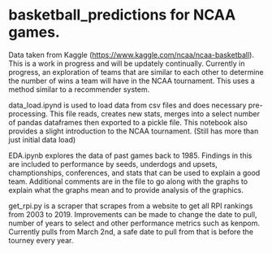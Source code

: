# basketball_predictions for NCAA games. 

Data taken from Kaggle (https://www.kaggle.com/ncaa/ncaa-basketball).
This is a work in progress and will be updately continually. Currently in progress, an exploration of teams that are similar to each other to determine the number of wins a team will have in the NCAA tournament. This uses a method similar to a recommender system.

data_load.ipynd is used to load data from csv files and does necessary pre-processing. This file reads, creates new stats, merges into a select number of pandas dataframes then exported to a pickle file. This notebook also provides a slight introduction to the NCAA tournament. (Still has more than just initial data load)

EDA.ipynb explores the data of past games back to 1985. Findings in this are included to performance by seeds, underdogs and upsets, champtionships, conferences, and stats that can be used to explain a good team. Additional comments are in the file to go along with the graphs to explain what the graphs mean and to provide analysis of the graphics.

get_rpi.py is a scraper that scrapes from a website to get all RPI rankings from 2003 to 2019. Improvements can be made to change the date to pull, number of years to select and other performance metrics such as kenpom. Currently pulls from March 2nd, a safe date to pull from that is before the tourney every year.
